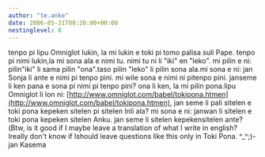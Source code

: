 ```yaml
---
author: "te.anke"
date: 2006-05-31T08:20:00+00:00
nestinglevel: 0
---
```

tenpo pi lipu Omniglot lukin, la mi lukin e toki pi tomo palisa suli Pape. tenpo pi nimi lukin,la mi sona ala e nimi tu. nimi tu ni li "iki" en "leko". mi pilin e ni: pilin"iki" li sama pilin "ona".taso pilin "leko" li pilin sona ala.mi sona e ni: jan Sonja li ante e nimi pi tenpo pini. mi wile sona e nimi ni pitenpo pini. janseme li ken pana e sona pi nimi pi tenpo pini? ona li ken, la mi pilin pona.lipu Omniglot li lon ni: [http://www.omniglot.com/babel/tokipona.htmen](http://www.omniglot.com/babel/tokipona.htmen), jan seme li pali sitelen e toki pona kepeken sitelen pi sitelen Inli ala? mi sona e ni: janwan li sitelen e toki pona kepeken sitelen Anku. jan seme li sitelen kepekensitelen ante?(Btw, is it good if I maybe leave a translation of what I write in english? Ireally don't know if Ishould leave questions like this only in Toki Pona. ^\_^;)-jan Kasema